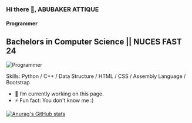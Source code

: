 ### Hi there 👋, ABUBAKER ATTIQUE
#### Programmer
## Bachelors in Computer Science || NUCES FAST 24
![Programmer](https://rare-gallery.com/thumbnail/420232-programming-code-minimalism.png)



Skills: Python / C++ / Data Structure / HTML / CSS / Assembly Language / Bootstrap

- 🔭 I’m currently working on this page. 
- ⚡ Fun fact: You don't know me :) 




[![Anurag's GitHub stats](https://github-readme-stats.vercel.app/api?username=AbuBakerAttique)](https://github.com/anuraghazra/github-readme-stats)
